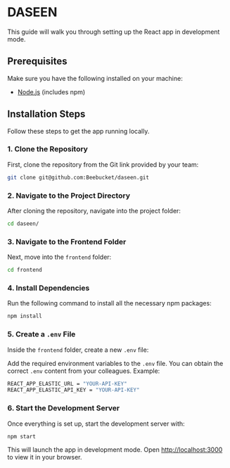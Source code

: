 # DASEEN

This guide will walk you through setting up the React app in development mode.

## Prerequisites

Make sure you have the following installed on your machine:

- [Node.js](https://nodejs.org/) (includes npm)

## Installation Steps

Follow these steps to get the app running locally.

### 1. Clone the Repository

First, clone the repository from the Git link provided by your team:

```bash
git clone git@github.com:Beebucket/daseen.git
```

### 2. Navigate to the Project Directory

After cloning the repository, navigate into the project folder:

```bash
cd daseen/
```

### 3. Navigate to the Frontend Folder

Next, move into the `frontend` folder:

```bash
cd frontend
```

### 4. Install Dependencies

Run the following command to install all the necessary npm packages:

```bash
npm install
```

### 5. Create a `.env` File

Inside the `frontend` folder, create a new `.env` file:

Add the required environment variables to the `.env` file. You can obtain the correct `.env` content from your colleagues. Example:

```bash
REACT_APP_ELASTIC_URL = "YOUR-API-KEY"
REACT_APP_ELASTIC_API_KEY = "YOUR-API-KEY"
```

### 6. Start the Development Server

Once everything is set up, start the development server with:

```bash
npm start
```

This will launch the app in development mode. Open [http://localhost:3000](http://localhost:3000) to view it in your browser.
